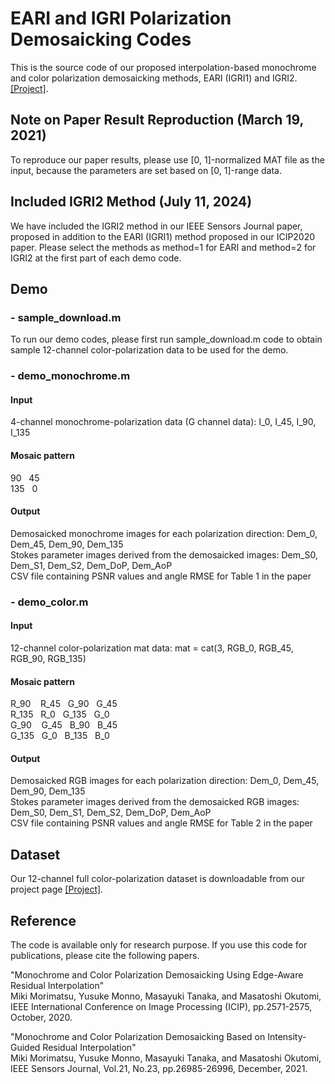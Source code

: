 # EARI and IGRI Polarization Demosaicking Codes
This is the source code of our proposed interpolation-based monochrome and color polarization demosaicking methods, EARI (IGRI1) and IGRI2. <a href="http://www.ok.sc.e.titech.ac.jp/res/PolarDem/main.html" target="_blank">[Project]</a>.

## Note on Paper Result Reproduction (March 19, 2021)
To reproduce our paper results, please use [0, 1]-normalized MAT file as the input, because the parameters are set based on [0, 1]-range data.

## Included IGRI2 Method (July 11, 2024)
We have included the IGRI2 method in our IEEE Sensors Journal paper, proposed in addition to the EARI (IGRI1) method proposed in our ICIP2020 paper. Please select the methods as method=1 for EARI and method=2 for IGRI2 at the first part of each demo code.   

## Demo

### - sample_download.m
To run our demo codes, please first run sample_download.m code to obtain sample 12-channel color-polarization data to be used for the demo.

### - demo_monochrome.m
#### Input
4-channel monochrome-polarization data (G channel data): I_0, I_45, I_90, I_135<br>
#### Mosaic pattern
90 &nbsp; 45<br>
135  &nbsp; 0<br>
#### Output
Demosaicked monochrome images for each polarization direction: Dem_0, Dem_45, Dem_90, Dem_135<br>
Stokes parameter images derived from the demosaicked images: Dem_S0, Dem_S1, Dem_S2, Dem_DoP, Dem_AoP<br>
CSV file containing PSNR values and angle RMSE for Table 1 in the paper

### - demo_color.m
#### Input
12-channel color-polarization mat data: mat = cat(3, RGB_0, RGB_45, RGB_90, RGB_135)<br>
#### Mosaic pattern
R_90 &nbsp;&nbsp; R_45 &nbsp; G_90 &nbsp; G_45<br>
R_135 &nbsp; R_0 &nbsp; G_135 &nbsp; G_0<br>
G_90 &nbsp;&nbsp; G_45 &nbsp; B_90 &nbsp; B_45<br>
G_135 &nbsp; G_0 &nbsp; B_135 &nbsp; B_0<br>
#### Output
Demosaicked RGB images for each polarization direction: Dem_0, Dem_45, Dem_90, Dem_135<br>
Stokes parameter images derived from the demosaicked RGB images: Dem_S0, Dem_S1, Dem_S2, Dem_DoP, Dem_AoP<br>
CSV file containing PSNR values and angle RMSE for Table 2 in the paper

## Dataset
Our 12-channel full color-polarization dataset is downloadable from our project page <a href="http://www.ok.sc.e.titech.ac.jp/res/PolarDem/index.html" target="_blank">[Project]</a>.

## Reference
The code is available only for research purpose. If you use this code for publications, please cite the following papers.<br>

"Monochrome and Color Polarization Demosaicking Using Edge-Aware Residual Interpolation"<br>
Miki Morimatsu, Yusuke Monno, Masayuki Tanaka, and Masatoshi Okutomi,<br>
IEEE International Conference on Image Processing (ICIP), pp.2571-2575, October, 2020.

"Monochrome and Color Polarization Demosaicking Based on Intensity-Guided Residual Interpolation"<br>
Miki Morimatsu, Yusuke Monno, Masayuki Tanaka, and Masatoshi Okutomi,<br>
IEEE Sensors Journal, Vol.21, No.23, pp.26985-26996, December, 2021.
